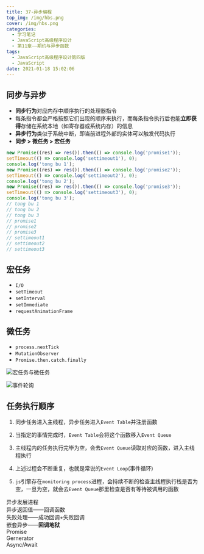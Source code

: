 ```yaml
---
title: 37-异步编程
top_img: /img/hbs.png
cover: /img/hbs.png
categories:
  - 学习笔记
  - JavaScript高级程序设计
  - 第11章——期约与异步函数
tags:
  - JavaScript高级程序设计第四版
  - JavaScript
date: 2021-01-18 15:02:06
---
```


## 同步与异步

- **同步行为**对应内存中顺序执行的处理器指令
- 每条指令都会严格按照它们出现的顺序来执行，而每条指令执行后也能**立即获得**存储在系统本地（如寄存器或系统内存）的信息
- **异步行为**类似于系统中断，即当前进程外部的实体可以触发代码执行
- **同步 > 微任务 > 宏任务**

```js
new Promise((res) => res()).then(() => console.log('promise1'));
setTimeout(() => console.log('settimeout1'), 0);
console.log('tong bu 1');
new Promise((res) => res()).then(() => console.log('promise2'));
setTimeout(() => console.log('settimeout2'), 0);
console.log('tong bu 2');
new Promise((res) => res()).then(() => console.log('promise3'));
setTimeout(() => console.log('settimeout3'), 0);
console.log('tong bu 3');
// tong bu 1
// tong bu 2
// tong bu 3
// promise1
// promise2
// promise3
// settimeout1
// settimeout2
// settimeout3
```

## 宏任务

- `I/O`
- `setTimeout`
- `setInterval`
- `setImmediate`
- `requestAnimationFrame`

## 微任务

- `process.nextTick`
- `MutationObserver`
- `Promise.then.catch.finally`

![宏任务与微任务](/img/event_loop.png)

![事件轮询](/img/event_queue.png)

## 任务执行顺序

1. 同步任务进入主线程，异步任务进入`Event Table`并注册函数

2. 当指定的事情完成时，`Event Table`会将这个函数移入`Event Queue`

3. 主线程内的任务执行完毕为空，会去`Event Queue`读取对应的函数，进入主线程执行

4. 上述过程会不断重复，也就是常说的`Event Loop`(事件循环)

5. `js`引擎存在`monitoring process`进程，会持续不断的检查主线程执行栈是否为空，一旦为空，就会去`Event Queue`那里检查是否有等待被调用的函数

<div id="archive">
  <div class="article-sort-title">异步发展进程</div>
  <div class="article-sort">
    <div class="article-sort-item year">异步返回值——回调函数</div>
    <div class="article-sort-item year">失败处理——成功回调+失败回调</div>
    <div class="article-sort-item year">嵌套异步——<strong>回调地狱</strong></div>
    <div class="article-sort-item year">Promise</div>
    <div class="article-sort-item year">Gernerator</div>
    <div class="article-sort-item year">Async/Await</div>
  </div>
</div>